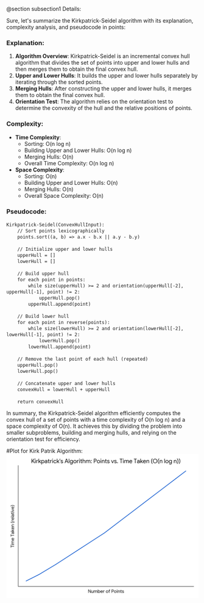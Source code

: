 @section subsection1 Details:

Sure, let's summarize the Kirkpatrick-Seidel algorithm with its explanation, complexity analysis, and pseudocode in points:

### Explanation:
1. **Algorithm Overview**: Kirkpatrick-Seidel is an incremental convex hull algorithm that divides the set of points into upper and lower hulls and then merges them to obtain the final convex hull.
2. **Upper and Lower Hulls**: It builds the upper and lower hulls separately by iterating through the sorted points.
3. **Merging Hulls**: After constructing the upper and lower hulls, it merges them to obtain the final convex hull.
4. **Orientation Test**: The algorithm relies on the orientation test to determine the convexity of the hull and the relative positions of points.

### Complexity:
- **Time Complexity**:
  - Sorting: O(n log n)
  - Building Upper and Lower Hulls: O(n log n)
  - Merging Hulls: O(n)
  - Overall Time Complexity: O(n log n)
- **Space Complexity**:
  - Sorting: O(n)
  - Building Upper and Lower Hulls: O(n)
  - Merging Hulls: O(n)
  - Overall Space Complexity: O(n)

### Pseudocode:
```plaintext
Kirkpatrick-Seidel(ConvexHullInput):
    // Sort points lexicographically
    points.sort((a, b) => a.x - b.x || a.y - b.y)
    
    // Initialize upper and lower hulls
    upperHull = []
    lowerHull = []
    
    // Build upper hull
    for each point in points:
        while size(upperHull) >= 2 and orientation(upperHull[-2], upperHull[-1], point) != 2:
            upperHull.pop()
        upperHull.append(point)
    
    // Build lower hull
    for each point in reverse(points):
        while size(lowerHull) >= 2 and orientation(lowerHull[-2], lowerHull[-1], point) != 2:
            lowerHull.pop()
        lowerHull.append(point)
    
    // Remove the last point of each hull (repeated)
    upperHull.pop()
    lowerHull.pop()
    
    // Concatenate upper and lower hulls
    convexHull = lowerHull + upperHull
    
    return convexHull
```

In summary, the Kirkpatrick-Seidel algorithm efficiently computes the convex hull of a set of points with a time complexity of O(n log n) and a space complexity of O(n). It achieves this by dividing the problem into smaller subproblems, building and merging hulls, and relying on the orientation test for efficiency.

#Plot for Kirk Patrik Algorithm:
![](Gem.png)